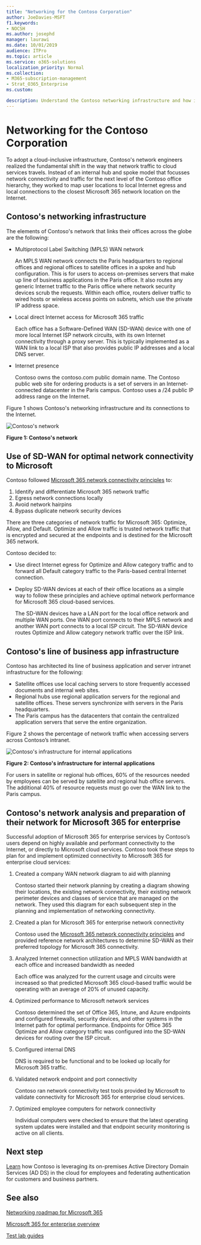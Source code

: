 ```yaml
---
title: "Networking for the Contoso Corporation"
author: JoeDavies-MSFT
f1.keywords:
- NOCSH
ms.author: josephd
manager: laurawi
ms.date: 10/01/2019
audience: ITPro
ms.topic: article
ms.service: o365-solutions
localization_priority: Normal
ms.collection: 
- M365-subscription-management
- Strat_O365_Enterprise
ms.custom:

description: Understand the Contoso networking infrastructure and how it uses its SD-WAN technology for optimal networking performance to Microsoft 365 for enterprise cloud services.
---
```


# Networking for the Contoso Corporation

To adopt a cloud-inclusive infrastructure, Contoso's network engineers realized the fundamental shift in the way that network traffic to cloud services travels. Instead of an internal hub and spoke model that focusses network connectivity and traffic for the next level of the Contoso office hierarchy, they worked to map user locations to local Internet egress and local connections to the closest Microsoft 365 network location on the Internet.

## Contoso's networking infrastructure

The elements of Contoso's network that links their offices across the globe are the following:

- Multiprotocol Label Switching (MPLS) WAN network

  An MPLS WAN network connects the Paris headquarters to regional offices and regional offices to satellite offices in a spoke and hub configuration. This is for users to access on-premises servers that make up line of business applications in the Paris office. It also routes any generic Internet traffic to the Paris office where network security devices scrub the requests. Within each office, routers deliver traffic to wired hosts or wireless access points on subnets, which use the private IP address space.

- Local direct Internet access for Microsoft 365 traffic

  Each office has a Software-Defined WAN (SD-WAN) device with one of more local Internet ISP network circuits, with its own Internet connectivity through a proxy server. This is typically implemented as a WAN link to a local ISP that also provides public IP addresses and a local DNS server.

- Internet presence

  Contoso owns the contoso.com public domain name. The Contoso public web site for ordering products is a set of servers in an Internet-connected datacenter in the Paris campus. Contoso uses a /24 public IP address range on the Internet.

Figure 1 shows Contoso's networking infrastructure and its connections to the Internet.

![Contoso's network](../media/contoso-networking/contoso-networking-fig1.png)
 
**Figure 1: Contoso's network**

## Use of SD-WAN for optimal network connectivity to Microsoft

Contoso followed [Microsoft 365 network connectivity principles](https://docs.microsoft.com/office365/enterprise/office-365-network-connectivity-principles) to:

1. Identify and differentiate Microsoft 365 network traffic
2. Egress network connections locally
3. Avoid network hairpins
4. Bypass duplicate network security devices

There are three categories of network traffic for Microsoft 365: Optimize, Allow, and Default. Optimize and Allow traffic is trusted network traffic that is encrypted and secured at the endpoints and is destined for the Microsoft 365 network.

Contoso decided to:

- Use direct Internet egress for Optimize and Allow category traffic and to forward all Default category traffic to the Paris-based central Internet connection.

- Deploy SD-WAN devices at each of their office locations as a simple way to follow these principles and achieve optimal network performance for Microsoft 365 cloud-based services.

  The SD-WAN devices have a LAN port for the local office network and multiple WAN ports. One WAN port connects to their MPLS network and another WAN port connects to a local ISP circuit. The SD-WAN device routes Optimize and Allow category network traffic over the ISP link.

## Contoso's line of business app infrastructure

Contoso has architected its line of business application and server intranet infrastructure for the following:

- Satellite offices use local caching servers to store frequently accessed documents and internal web sites.
- Regional hubs use regional application servers for the regional and satellite offices. These servers synchronize with servers in the Paris headquarters.
- The Paris campus has the datacenters that contain the centralized application servers that serve the entire organization.

Figure 2 shows the percentage of network traffic when accessing servers across Contoso’s intranet.

![Contoso's infrastructure for internal applications](../media/contoso-networking/contoso-networking-fig2.png)
 
**Figure 2: Contoso's infrastructure for internal applications**

For users in satellite or regional hub offices, 60% of the resources needed by employees can be served by satellite and regional hub office servers. The additional 40% of resource requests must go over the WAN link to the Paris campus.

## Contoso's network analysis and preparation of their network for Microsoft 365 for enterprise

Successful adoption of Microsoft 365 for enterprise services by Contoso’s users depend on highly available and performant connectivity to the Internet, or directly to Microsoft cloud services. Contoso took these steps to plan for and implement optimized connectivity to Microsoft 365 for enterprise cloud services:

1. Created a company WAN network diagram to aid with planning

   Contoso started their network planning by creating a diagram showing their locations, the existing network connectivity, their existing network perimeter devices and classes of service that are managed on the network. They used this diagram for each subsequent step in the planning and implementation of networking connectivity.

2. Created a plan for Microsoft 365 for enterprise network connectivity

   Contoso used the [Microsoft 365 network connectivity principles](https://docs.microsoft.com/office365/enterprise/office-365-network-connectivity-principles) and provided reference network architectures to determine SD-WAN as their preferred topology for Microsoft 365 connectivity.

3. Analyzed Internet connection utilization and MPLS WAN bandwidth at each office and increased bandwidth as needed

   Each office was analyzed for the current usage and circuits were increased so that predicted Microsoft 365 cloud-based traffic would be operating with an average of 20% of unused capacity.

4. Optimized performance to Microsoft network services

   Contoso determined the set of Office 365, Intune, and Azure endpoints and configured firewalls, security devices, and other systems in the Internet path for optimal performance. Endpoints for Office 365 Optimize and Allow category traffic was configured into the SD-WAN devices for routing over the ISP circuit.

5. Configured internal DNS

   DNS is required to be functional and to be looked up locally for Microsoft 365 traffic.

6. Validated network endpoint and port connectivity

   Contoso ran network connectivity test tools provided by Microsoft to validate connectivity for Microsoft 365 for enterprise cloud services.

7. Optimized employee computers for network connectivity

   Individual computers were checked to ensure that the latest operating system updates were installed and that endpoint security monitoring is active on all clients.

## Next step

[Learn](contoso-identity.md) how Contoso is leveraging its on-premises Active Directory Domain Services (AD DS) in the cloud for employees and federating authentication for customers and business partners.

## See also

[Networking roadmap for Microsoft 365](networking-roadmap-microsoft-365.md)

[Microsoft 365 for enterprise overview](microsoft-365-overview.md)

[Test lab guides](m365-enterprise-test-lab-guides.md)
